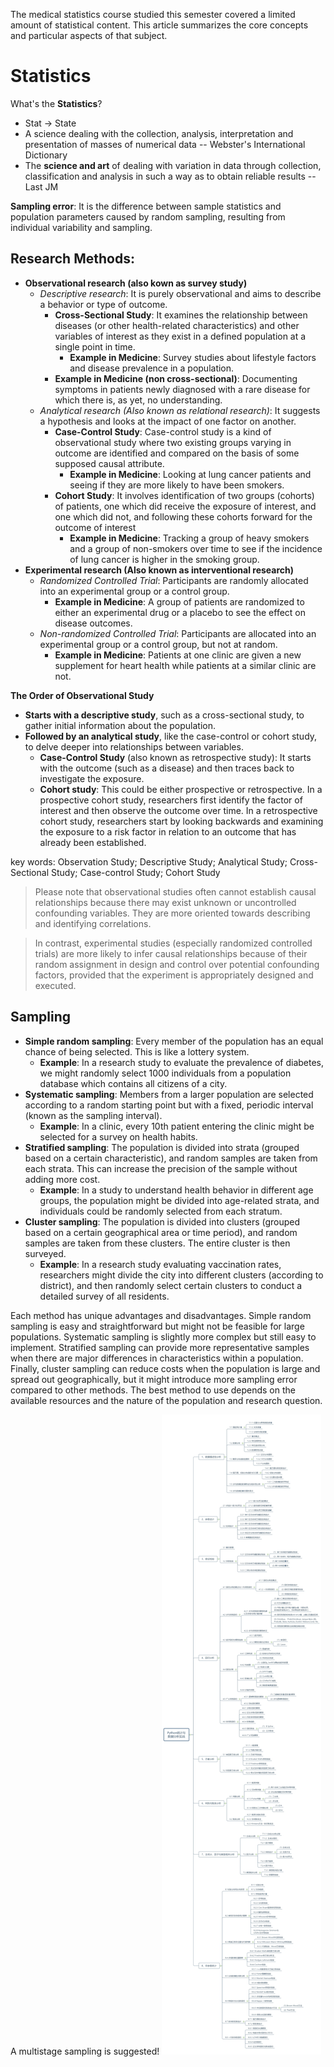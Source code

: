 The medical statistics course studied this semester covered a limited amount of statistical content. This article summarizes the core concepts and particular aspects of that subject.

# Statistics
What's the **Statistics**?
- Stat -> State
- A science dealing with the collection, analysis, interpretation and presentation of masses  of numerical data -- Webster's International Dictionary
- The **science and art** of dealing with variation in data through collection, classification and analysis in such a way as to obtain reliable results -- Last JM

**Sampling error**: It is the difference between sample statistics and population parameters caused by random sampling, resulting from individual variability and sampling.

## Research Methods:

- **Observational research (also kown as survey study)**
    - _Descriptive research_: It is purely observational and aims to describe a behavior or type of outcome.
        - **Cross-Sectional Study**: It examines the relationship between diseases (or other health-related characteristics) and other variables of interest as they exist in a defined population at a single point in time.
            - **Example in Medicine**: Survey studies about lifestyle factors and disease prevalence in a population.
        - **Example in Medicine (non cross-sectional)**: Documenting symptoms in patients newly diagnosed with a rare disease for which there is, as yet, no understanding.
    - _Analytical research (Also known as relational research)_: It suggests a hypothesis and looks at the impact of one factor on another.
        - **Case-Control Study**: Case-control study is a kind of observational study where two existing groups varying in outcome are identified and compared on the basis of some supposed causal attribute.
            - **Example in Medicine**: Looking at lung cancer patients and seeing if they are more likely to have been smokers.
        - **Cohort Study**: It involves identification of two groups (cohorts) of patients, one which did receive the exposure of interest, and one which did not, and following these cohorts forward for the outcome of interest
            - **Example in Medicine**: Tracking a group of heavy smokers and a group of non-smokers over time to see if the incidence of lung cancer is higher in the smoking group.
- **Experimental research (Also known as interventional research)**
    - _Randomized Controlled Trial_: Participants are randomly allocated into an experimental group or a control group.
        - **Example in Medicine**: A group of patients are randomized to either an experimental drug or a placebo to see the effect on disease outcomes.
    - _Non-randomized Controlled Trial_: Participants are allocated into an experimental group or a control group, but not at random.
        - **Example in Medicine**: Patients at one clinic are given a new supplement for heart health while patients at a similar clinic are not.

**The Order of Observational Study**
- **Starts with a descriptive study**, such as a cross-sectional study, to gather initial information about the population.
- **Followed by an analytical study**, like the case-control or cohort study, to delve deeper into relationships between variables.
    - **Case-Control Study** (also known as retrospective study): It starts with the outcome (such as a disease) and then traces back to investigate the exposure.
    - **Cohort study**: This could be either prospective or retrospective. In a prospective cohort study, researchers first identify the factor of interest and then observe the outcome over time. In a retrospective cohort study, researchers start by looking backwards and examining the exposure to a risk factor in relation to an outcome that has already been established.

key words: Observation Study; Descriptive Study; Analytical Study; Cross-Sectional Study; Case-control Study; Cohort Study 

> Please note that observational studies often cannot establish causal relationships because there may exist unknown or uncontrolled confounding variables. They are more oriented towards describing and identifying correlations.

>In contrast, experimental studies (especially randomized controlled trials) are more likely to infer causal relationships because of their random assignment in design and control over potential confounding factors, provided that the experiment is appropriately designed and executed.

## Sampling
- **Simple random sampling**: Every member of the population has an equal chance of being selected. This is like a lottery system.
    - **Example**: In a research study to evaluate the prevalence of diabetes, we might randomly select 1000 individuals from a population database which contains all citizens of a city.
- **Systematic sampling**: Members from a larger population are selected according to a random starting point but with a fixed, periodic interval (known as the sampling interval).
    - **Example**: In a clinic, every 10th patient entering the clinic might be selected for a survey on health habits.
- **Stratified sampling**: The population is divided into strata (grouped based on a certain characteristic), and random samples are taken from each strata. This can increase the precision of the sample without adding more cost.
    - **Example**: In a study to understand health behavior in different age groups, the population might be divided into age-related strata, and individuals could be randomly selected from each stratum.
- **Cluster sampling**: The population is divided into clusters (grouped based on a certain geographical area or time period), and random samples are taken from these clusters. The entire cluster is then surveyed.
    - **Example**: In a research study evaluating vaccination rates, researchers might divide the city into different clusters (according to district), and then randomly select certain clusters to conduct a detailed survey of all residents.

Each method has unique advantages and disadvantages. Simple random sampling is easy and straightforward but might not be feasible for large populations. Systematic sampling is slightly more complex but still easy to implement. Stratified sampling can provide more representative samples when there are major differences in characteristics within a population. Finally, cluster sampling can reduce costs when the population is large and spread out geographically, but it might introduce more sampling error compared to other methods. The best method to use depends on the available resources and the nature of the population and research question.

A multistage sampling is suggested!
![](content.jpg)